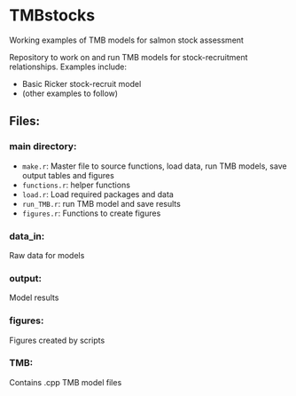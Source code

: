 # TMBstocks
Working examples of TMB models for salmon stock assessment

Repository to work on and run TMB models for stock-recruitment relationships. Examples include:
- Basic Ricker stock-recruit model
- (other examples to follow)

## Files:
### main directory: 
- `make.r`: Master file to source functions, load data, run TMB models, save output tables and figures
- `functions.r`: helper functions
- `load.r`: Load required packages and data
- `run_TMB.r`: run TMB model and save results
- `figures.r`: Functions to create figures
### data_in: 
Raw data for models 
### output: 
Model results
### figures: 
Figures created by scripts
### TMB: 
Contains .cpp TMB model files

